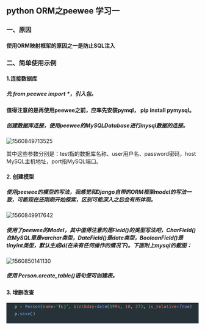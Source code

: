 ## python ORM之peewee 学习一

### 一、原因

#### 使用ORM映射框架的原因之一是防止SQL注入

### 二、简单使用示例

#### 1.连接数据库

##### 先 from peewee import *，引入包。

#### 值得注意的是再使用peewee之前，应率先安装pymql， pip install pymysql。

##### 创建数据库连接，使用peewee的MySQLDatabase进行mysql数据的连接。

![1560849713525](C:\Users\Administrator\AppData\Roaming\Typora\typora-user-images\1560849713525.png)

其中这些参数分别是：test指的数据库名称、user用户名、password密码，host MySQL主机地址，port指MySQL端口。

#### 2. 创建模型

##### 使用peewee的模型的写法，我感觉和Django自带的ORM框架model的写法一致，可能现在还刚刚开始探索，区别可能深入之后会有所体现。

![1560849917642](C:\Users\Administrator\AppData\Roaming\Typora\typora-user-images\1560849917642.png)

##### 使用了peewee的Model，其中值得注意的是Field()的类型写法吧，CharField()在MySQL里是varchar类型，DateField()是date类型，BooleanField()是tinyint类型，默认生成id(在未有任何操作的情况下)。下面附上mysql的截图：

![1560850141130](C:\Users\Administrator\AppData\Roaming\Typora\typora-user-images\1560850141130.png)

##### 使用 Person.create_table()语句便可创建表。

#### 3. 增删改查

![](图片集合/Snipaste_2019-06-18_18-22-59.png)

